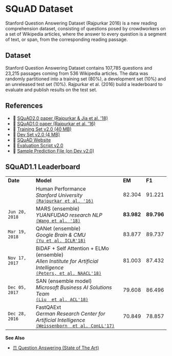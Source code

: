 # SQuAD Dataset

Stanford Question Answering Dataset (Rajpurkar 2016) is a new reading comprehension dataset, consisting of questions posed by crowdworkers on a set of Wikipedia articles, where the answer to every question is a segment of text, or span, from the corresponding reading passage.

## Dataset

Stanford Question Answering Dataset contains 107,785 questions and 23,215 passages coming from 536 Wikipedia articles. The data was randomly partitioned into a training set (80%), a development set (10%) and an unreleased test set (10%). Rajpurkar et al. (2016) build a leaderboard to evaluate and publish results on the test set. 

## References

* :scroll: [SQuAD2.0 paper (Rajpurkar & Jia et al. '18)](https://arxiv.org/abs/1806.03822)
* :scroll: [SQuAD1.0 paper (Rajpurkar et al. '16)](http://arxiv.org/abs/1606.05250)
* :file_folder: [Training Set v2.0 (40 MB)](https://rajpurkar.github.io/SQuAD-explorer/dataset/train-v2.0.json)
* :file_folder: [Dev Set v2.0 (4 MB)](https://rajpurkar.github.io/SQuAD-explorer/dataset/dev-v2.0.json)
* :link: [SQuAD Website](https://rajpurkar.github.io/SQuAD-explorer/)
* :link: [Evaluation Script v2.0](https://worksheets.codalab.org/rest/bundles/0x6b567e1cf2e041ec80d7098f031c5c9e/contents/blob/)
* :link: [Sample Prediction File (on Dev v2.0)](https://worksheets.codalab.org/bundles/0x8731effab84f41b7b874a070e40f61e2/)

## SQuAD1.1 Leaderboard


<table>
<tr>
<td><b>Date</b></td>
<td><b>Model</b></td>
<td><b>EM</b></td>
<td><b>F1</b></td>
</tr>

<tr>
<td></td>
<td>Human Performance<br/>
<i>Stanford University</i><br/>
<code><a href="http://arxiv.org/abs/1606.05250">(Rajpurkar et al. '16)</a></code>
</td>
<td>82.304</td>
<td>91.221</td>
</tr>

<tr>
<td><code>Jun 20, 2018</code></td>
<td>MARS (ensemble)<br/>
<i>YUANFUDAO research NLP</i><br/>
<code><a href="https://arxiv.org/pdf/1803.00191.pdf">(Wang et al. '18)</a></code>
</td>
<td><b>83.982</b></td>
<td><b>89.796</b></td>
</tr>

<tr>
<td><code>Mar 19, 2018</code></td>
<td>QANet (ensemble)<br/>
<i>Google Brain & CMU</i><br/>
<code><a href="https://arxiv.org/abs/1804.09541">(Yu et al. ICLR'18)</a></code>
</td>
<td>83.877</td>
<td>89.737</td>
</tr>

<tr>
<td><code>Nov 17, 2017</code></td>
<td>BiDAF + Self Attention + ELMo (ensemble)<br/>
<i>Allen Institute for Artificial Intelligence</i><br/>
<code><a href="https://arxiv.org/abs/1802.05365">(Peters, et al. NAACL'18)</a></code>
</td>
<td>81.003</td>
<td>87.432</td>
</tr>

<tr>
<td><code>Dec 05, 2017</code></td>
<td>SAN (ensemble model)<br/>
<i>Microsoft Business AI Solutions Team</i><br/>
<code><a href="https://arxiv.org/abs/1712.03556">(Liu  et al. ACL'18)</a></code>
</td>
<td>79.608</td>
<td>86.496</td>
</tr>

<tr>
<td><code>Dec 28, 2016</code></td>
<td>FastQAExt<br/>
<i>German Research Center for Artificial Intelligence</i><br/>
<code><a href="https://arxiv.org/abs/1703.04816">(Weissenborn  et al. ConLL'17)</a></code>
</td>
<td>70.849</td>
<td>78.857</td>
</tr>
</table>

**See Also**

* [☶ Question Answering (State of The Art)](https://github.com/magizbox/underthesea/wiki/English-NLP-SOTA#question-answering)